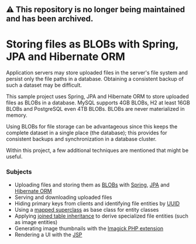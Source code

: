 ## :warning: This repository is no longer being maintained and has been archived.

# Storing files as BLOBs with Spring, JPA and Hibernate ORM

Application servers may store uploaded files in the server's file system and persist
only the file paths in a database.
Obtaining a consistent backup of such a dataset may be difficult.

This sample project uses Spring, JPA and Hibernate ORM to store uploaded files as BLOBs in a database.
MySQL supports 4GB BLOBs, H2 at least 16GB BLOBs and PostgreSQL even 4TB BLOBs.
BLOBs are never materialized in memory.

Using BLOBs for file storage can be advantageous since this keeps the complete dataset
in a single place (the database);
this provides for consistent backups and synchronization in a database cluster.

Within this project, a few additional techniques are mentioned that might be useful. 

### Subjects

- Uploading files and storing them as
  [BLOBs](https://en.wikipedia.org/wiki/Binary_large_object) with
  [Spring](https://spring.io/),
  [JPA](https://en.wikipedia.org/wiki/Java_Persistence_API) 
  and [Hibernate ORM](https://hibernate.org/orm/)
- Serving and downloading uploaded files
- Hiding primary keys from clients and identifying file entities by
  [UUID](https://en.wikipedia.org/wiki/Universally_unique_identifier)
- Using a
  [mapped superclass](https://www.baeldung.com/hibernate-inheritance#mappedsuperclass)
  as base class for entity classes
- Applying
  [joined table inheritance](https://www.baeldung.com/hibernate-inheritance#joined-table)
  to derive specialized file entities (such as image entities)
- Generating image thumbnails with the
  [Imagick PHP extension](https://www.php.net/manual/en/class.imagick.php)
- Rendering a UI with the [JSP](https://en.wikipedia.org/wiki/JavaServer_Pages)
